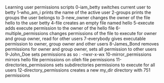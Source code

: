 Learning user permissions scripts
0-iam_betty switches current user to betty
1-who_am_i prints the name of the active user
2-groups prints the groups the user belongs to
3-new_owner changes the owner of the file hello to the user betty
4-file creates an empty file named hello
5-execute adds execute permission to the owner of the hello file
6-multiple_permissions changes permissions of the file to execute for owner and group owner, read for other users
7-everybody gives executable permission to owner, group owner and other users
8-James_Bond removes permissions for owner and group owner, sets all permission to other users
9-John_Doe sets permissions as so : -rwxr-x-wx
10-mirror_permissions mirrors hello file permissions on olleh file permissions
11-directories_permissions sets subdirectories permissions to execute for all users
12-directory_permissions creates a new my_dir directory with 751 permissions
